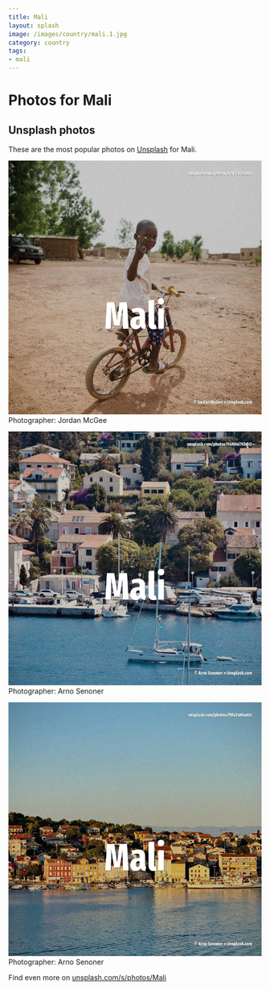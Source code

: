 ```yaml
---
title: Mali
layout: splash
image: /images/country/mali.1.jpg
category: country
tags:
- mali
---
```

# Photos for Mali
 
## Unsplash photos
These are the most popular photos on [Unsplash](https://unsplash.com) for Mali.
 
![Mali](/images/country/mali.1.jpg)
Photographer:  Jordan McGee
 
![Mali](/images/country/mali.2.jpg)
Photographer:  Arno Senoner
 
![Mali](/images/country/mali.3.jpg)
Photographer:  Arno Senoner
 
Find even more on [unsplash.com/s/photos/Mali](https://unsplash.com/s/photos/Mali)
 
